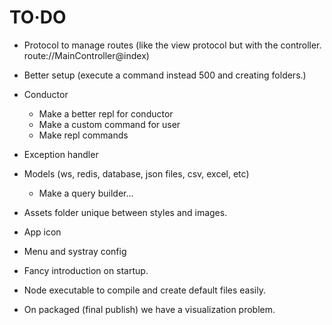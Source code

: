 # TO·DO
- Protocol to manage routes (like the view protocol but with the controller.
route://MainController@index)

- Better setup (execute a command instead 500 and creating folders.)

- Conductor
	- Make a better repl for conductor
	- Make a custom command for user
	- Make repl commands

- Exception handler

- Models (ws, redis, database, json files, csv, excel, etc)
	- Make a query builder...

- Assets folder unique between styles and images.

- App icon

- Menu and systray config

- Fancy introduction on startup.

- Node executable to compile and create default files easily.

- On packaged (final publish) we have a visualization problem.
